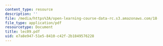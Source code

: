 ```yaml
---
content_type: resource
description: ''
file: /media/https%3A/open-learning-course-data-rc.s3.amazonaws.com/18-366-random-walks-and-diffusion-fall-2006/e7a8e94751e58410c42f2b1849576228_lec09.pdf
file_type: application/pdf
resourcetype: Document
title: lec09.pdf
uid: e7a8e947-51e5-8410-c42f-2b1849576228
---
```


